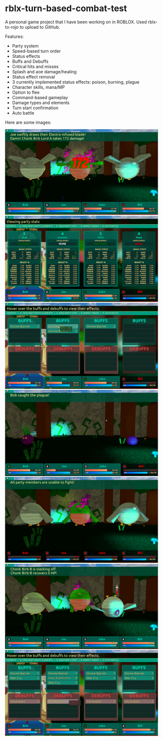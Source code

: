 # rblx-turn-based-combat-test
A personal game project that I have been working on in ROBLOX. Used rblx-to-rojo to upload to GitHub.

Features:
- Party system
- Speed-based turn order
- Status effects
- Buffs and Debuffs
- Critical hits and misses
- Splash and aoe damage/healing
- Status effect removal
- 3 currently implemented status effects: poison, burning, plague
- Character skills, mana/MP
- Option to flee
- Command-based gameplay
- Damage types and elements
- Turn start confirmation
- Auto battle

Here are some images:

![Alt text](/img1.png?raw=true "Title")
![Alt text](/img2.png?raw=true "Title")
![Alt text](/img3.png?raw=true "Title")
![Alt text](/img4.png?raw=true "Title")
![Alt text](/img5.png?raw=true "Title")
![Alt text](/img6.png?raw=true "Title")
![Alt text](/img7.png?raw=true "Title")
